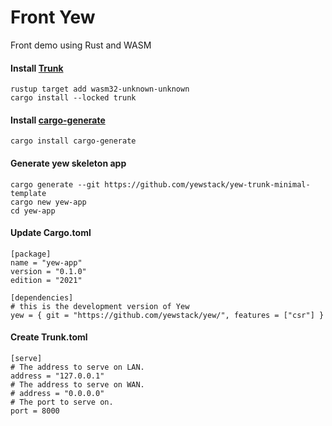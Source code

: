 # Front Yew
Front demo using Rust and WASM

#### Install [Trunk](https://trunkrs.dev/)
```Script
rustup target add wasm32-unknown-unknown
cargo install --locked trunk
```

#### Install [cargo-generate](https://github.com/cargo-generate/cargo-generate)
```Script
cargo install cargo-generate
```

#### Generate yew skeleton app
```Script
cargo generate --git https://github.com/yewstack/yew-trunk-minimal-template
cargo new yew-app
cd yew-app
```
#### Update Cargo.toml
```Script
[package]
name = "yew-app"
version = "0.1.0"
edition = "2021"

[dependencies]
# this is the development version of Yew
yew = { git = "https://github.com/yewstack/yew/", features = ["csr"] }
```
#### Create Trunk.toml
```Script
[serve]
# The address to serve on LAN.
address = "127.0.0.1"
# The address to serve on WAN.
# address = "0.0.0.0"
# The port to serve on.
port = 8000
```
